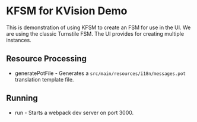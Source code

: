 # KFSM for KVision Demo

This is demonstration of using KFSM to create an FSM for use in the UI.
We are using the classic Turnstile FSM. The UI provides for creating multiple instances.


## Resource Processing
* generatePotFile - Generates a `src/main/resources/i18n/messages.pot` translation template file.
## Running
* run - Starts a webpack dev server on port 3000.
